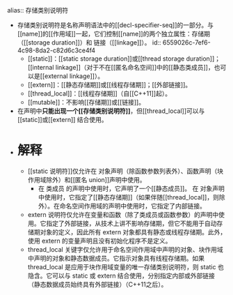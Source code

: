 alias:: 存储类别说明符

- 存储类别说明符是名称声明语法中的[[decl-specifier-seq]]的一部分。与[[name]]的[[作用域]]一起，它们控制[[name]]的两个独立属性：存储期（[[storage duration]]）和 链接（[[linkage]]）。
  id:: 6559026c-7ef6-4c98-8da2-c82d6c3ce4f4
	- [[static]]：[[static storage duration]]或[[thread storage duration]]；[[internal linkage]]（对于不在[[匿名命名空间]]中的[[静态类成员]]，也可以是[[external linkage]]）。
	- [[extern]]：[[静态存储期]]或[[线程存储期]]；[[外部链接]]。
	- [[thread_local]]：[[线程存储期]]（自[[C++11]]起）。
	- [[mutable]]：不影响[[存储期]]或[[链接]]。
- 在声明中**只能出现一个[[存储类别说明符]]**，但[[thread_local]]可以与 [[static]]或[[extern]] 结合使用。
- # 解释
	- [[static 说明符]]仅允许在 对象声明（除函数参数列表外）、函数声明（块作用域除外）和[[匿名 union]]声明中使用。
		- 在 类成员 的声明中使用时，它声明了一个[[静态成员]]。
		  在 对象声明 中使用时，它指定了[[静态存储期]]（如果伴随[[thread_local]]，则除外）。在命名空间作用域的声明中使用时，它指定了内部链接。
	- extern 说明符仅允许在变量和函数（除了类成员或函数参数）的声明中使用。它指定了外部链接，从技术上讲不影响存储期，但它不能用于自动存储期对象的定义，因此所有 extern 对象都具有静态或线程存储期。此外，使用 extern 的变量声明且没有初始化程序不是定义。
	- thread_local 关键字仅允许用于命名空间作用域中声明的对象、块作用域中声明的对象和静态数据成员。它指示对象具有线程存储期。如果 thread_local 是应用于块作用域变量的唯一存储类别说明符，则 static 也隐含。它可以与 static 或 extern 结合使用，分别指定内部或外部链接（静态数据成员始终具有外部链接）（C++11之后）。